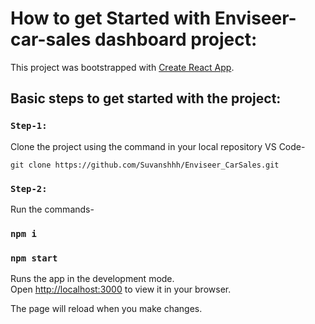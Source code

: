 # How to get Started with Enviseer-car-sales dashboard project:

This project was bootstrapped with [Create React App](https://github.com/facebook/create-react-app).

## Basic steps to get started with the project:

### `Step-1:` 
Clone the project using the command in your local repository VS Code- 

`git clone https://github.com/Suvanshhh/Enviseer_CarSales.git`

### `Step-2:`
Run the commands- 

### `npm i`
### `npm start`

Runs the app in the development mode.\
Open [http://localhost:3000](http://localhost:3000) to view it in your browser.

The page will reload when you make changes.


